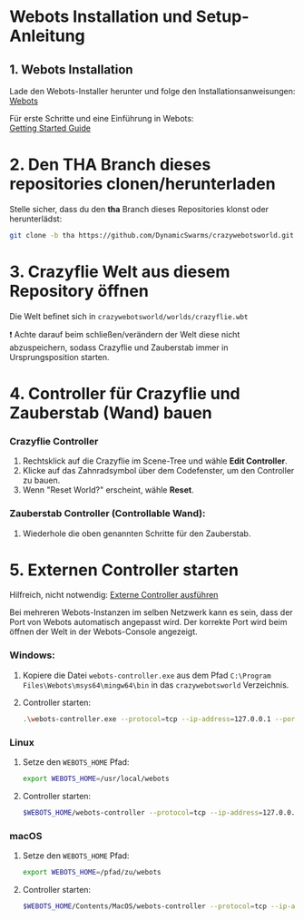 # Webots Installation und Setup-Anleitung 
## 1. Webots Installation

Lade den Webots-Installer herunter und folge den Installationsanweisungen:  
[Webots](https://cyberbotics.com/)

Für erste Schritte und eine Einführung in Webots:  
[Getting Started Guide](https://cyberbotics.com/doc/guide/getting-started-with-webots)

# 2. Den THA Branch dieses repositories clonen/herunterladen

Stelle sicher, dass du den **tha** Branch dieses Repositories klonst oder herunterlädst:

```bash
git clone -b tha https://github.com/DynamicSwarms/crazywebotsworld.git
```

# 3. Crazyflie Welt aus diesem Repository öffnen

Die Welt befinet sich in `crazywebotsworld/worlds/crazyflie.wbt`

❗ Achte darauf beim schließen/verändern der Welt diese nicht abzuspeichern, sodass Crazyflie und Zauberstab immer in Ursprungsposition starten. 

# 4. Controller für Crazyflie und Zauberstab (Wand) bauen

### Crazyflie Controller
1. Rechtsklick auf die Crazyflie im Scene-Tree und wähle **Edit Controller**.
2. Klicke auf das Zahnradsymbol über dem Codefenster, um den Controller zu bauen.
3. Wenn "Reset World?" erscheint, wähle **Reset**.

### Zauberstab Controller (Controllable Wand):
1. Wiederhole die oben genannten Schritte für den Zauberstab.

# 5. Externen Controller starten

Hilfreich, nicht notwendig:
[Externe Controller ausführen](https://cyberbotics.com/doc/guide/running-extern-robot-controllers?tab-os=windows)

Bei mehreren Webots-Instanzen im selben Netzwerk kann es sein, dass der Port von Webots automatisch angepasst wird. 
Der korrekte Port wird beim öffnen der Welt in der Webots-Console angezeigt.

### Windows:
1. Kopiere die Datei `webots-controller.exe` aus dem Pfad `C:\Program Files\Webots\msys64\mingw64\bin` in das `crazywebotsworld` Verzeichnis.
2. Controller starten:

   ```bash
   .\webots-controller.exe --protocol=tcp --ip-address=127.0.0.1 --port=1234 --robot-name=cf0_ros_ctrl .\crazyflie_example.py
   ```

### Linux

1. Setze den `WEBOTS_HOME` Pfad: 
    ```bash
    export WEBOTS_HOME=/usr/local/webots
    ```

2. Controller starten: 
    ```bash
    $WEBOTS_HOME/webots-controller --protocol=tcp --ip-address=127.0.0.1 --port=1234 --robot-name=cf0_ros_ctrl crazyflie_example.py
    ```

### macOS
1. Setze den `WEBOTS_HOME` Pfad: 
    ```bash
    export WEBOTS_HOME=/pfad/zu/webots
    ```
2. Controller starten: 
    ```bash
    $WEBOTS_HOME/Contents/MacOS/webots-controller --protocol=tcp --ip-address=127.0.0.1 --port=1234 --robot-name=cf0_ros_ctrl crazyflie_example.py
    ```








